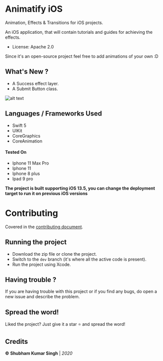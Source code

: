 # Animatify iOS
Animation, Effects & Transitions for iOS projects.

An iOS application, that will contain tutorials and guides for achieving the effects.
- License: Apache 2.0

Since it's an open-source project feel free to add animations of your own :D

## What's New ?
- A Success effect layer.
- A Submit Button class.

![alt text](https://github.com/Shubham0812/Animatify-ios/blob/master/Animatify/Screenshots/1.png)

## Languages / Frameworks Used
- Swift 5
- UIKit
- CoreGraphics
- CoreAnimation

#### Tested On
- Iphone 11 Max Pro
- Iphone 11
- Iphone 8 plus
- Ipad 9 pro

**The project is built supporting iOS 13.5, you can change the deployment target to run it on previous iOS versions**

# Contributing
Covered in the [contributing document](CONTRIBUTING.md).

## Running the project
* Download the zip file or clone the project.
* Switch to the `dev` branch (it's where all the active code is present).
* Run the project using Xcode.

## Having trouble ?
If you are having trouble with this project or if you find any bugs, do open a new issue and describe the problem.

## Spread the word!
Liked the project? Just give it a star ⭐️ and spread the word!

## Credits
**©** **Shubham Kumar Singh** | *2020*


